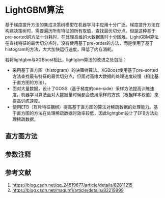 # LightGBM算法

基于梯度提升方法的集成决策树模型在机器学习中应用十分广泛。梯度提升方法在构建决策树时，需要遍历所有特征的所有取值，查找最优切分点。但是这种基于pre-sorted的方法十分耗时，在处理高维的大数据集时十分困难。LightGBM算法在查找特征的最优切分点时，没有使用基于pre-order的方法，而是使用了基于histogram的方法，大大加快运行速度，降低了内存消耗。

若将lightgbm与XGBoost相比，lightgbm算法的改进之处包括：

- 采用基于直方图（histogram）的决策树算法。XGBoost使用基于pre-sorted方法查找最有特征的最优切分点，但面对高维大数据的处理速度较慢（相比基于直方图的方法）。
- 面对大量数据，设计了GOSS（基于梯度的one-side）采样方法提高训练速度。机器学习算法面对大数据量时候都会使用采样的方式（根据样本权值）来提高训练速度。
- 使用EFB（互斥特征捆绑）提高基于直方图的算法对稀疏数据的处理能力。基于直方图的方法在处理稀疏数据时效率较低，因此lightgbm设计了EFB方法处理稀疏数据。



## 直方图方法







## 参数注释

##  参考文献

1. https://blog.csdn.net/qq_24519677/article/details/82811215
2. https://blog.csdn.net/maqunfi/article/details/82219999


